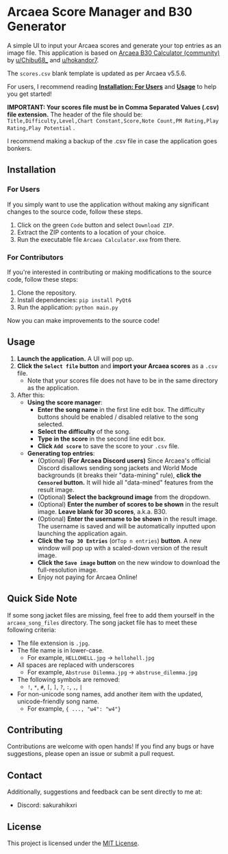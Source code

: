 # Arcaea Score Manager and B30 Generator

A simple UI to input your Arcaea scores and generate your top entries as an image file. This application is based
on [Arcaea B30 Calculator (community)](https://docs.google.com/spreadsheets/d/1RJkupRtpRxxrTrMpb0VwCLZzOU0JtX_jsuo8xUnEO1k/edit?usp=sharing)
by [u/Chibu68_](https://www.reddit.com/user/Chibu68_/) and [u/hokandor7](https://www.reddit.com/user/hokandor7/).

The `scores.csv` blank template is updated as per Arcaea v5.5.6.

For users, I recommend reading [**Installation: For Users**](#for-users) and [**Usage**](#usage)
to help you get started!

**IMPORTANT: Your scores file must be in Comma Separated Values (.csv) file extension.** The header of the file should
be:
```Title,Difficulty,Level,Chart Constant,Score,Note Count,PM Rating,Play Rating,Play Potential```
.

I recommend making a backup of the .csv file in case the application goes bonkers.

## Installation

### For Users

If you simply want to use the application without making any significant changes to the source code, follow these steps.

1. Click on the green `Code` button and select `Download ZIP`.
2. Extract the ZIP contents to a location of your choice.
3. Run the executable file `Arcaea Calculator.exe`
   from there.

### For Contributors

If you're interested in contributing or making modifications to the source code, follow these steps:

1. Clone the repository.
2. Install dependencies: `pip install PyQt6`
3. Run the application: `python main.py`

Now you can make improvements to the source code!

## Usage

1. **Launch the application.** A UI will pop up.
2. **Click the `Select file` button** and **import your Arcaea scores** as a `.csv` file.
    - Note that your scores file does not have to be in the same directory as the application.
3. After this:
    - **Using the score manager**:
        - **Enter the song name** in the first line edit box. The difficulty buttons should be enabled / disabled
          relative to the song selected.
        - **Select the difficulty** of the song.
        - **Type in the score** in the second line edit box.
        - **Click `Add score`** to save the score to your `.csv` file.
    - **Generating top entries**:
        - (Optional) **(For Arcaea Discord users)** Since Arcaea's official Discord disallows sending song jackets and
          World Mode backgrounds (it breaks their "data-mining" rule), **click the `Censored` button.** It will hide
          all "data-mined" features from the result image.
        - (Optional) **Select the background image** from the dropdown.
        - (Optional) **Enter the number of scores to be shown** in the result image. **Leave blank for 30 scores**,
          a.k.a. B30.
        - (Optional) **Enter the username to be shown** in the result image. The username is saved and will be
          automatically inputted upon launching the application again.
        - **Click the `Top 30 Entries`** (or`Top n entries`) **button**. A new window will pop up with a scaled-down
          version of the result image.
        - **Click the `Save image` button** on the new window to download the full-resolution image.
        - Enjoy not paying for Arcaea Online!

## Quick Side Note

If some song jacket files are missing, feel free to add them yourself in the `arcaea_song_files` directory. The song
jacket file has to meet these following criteria:
- The file extension is `.jpg`.
- The file name is in lower-case.
  - For example, `HELLOHELL.jpg` &#8594; `hellohell.jpg`
- All spaces are replaced with underscores 
  - For example, `Abstruse Dilemma.jpg` &#8594; `abstruse_dilemma.jpg`
- The following symbols are removed:
  - `!`, `*`, `#`, `[`, `]`, `?`, `:`, `,`, `|`
- For non-unicode song names, add another item with the updated, unicode-friendly song name.
  - For example, `{ ..., "ω4": "w4"}`

## Contributing

Contributions are welcome with open hands! If you find any bugs or have suggestions, please open an issue or submit a
pull request.

## Contact

Additionally, suggestions and feedback can be sent directly to me at:

- Discord: sakurahikxri

## License

This project is licensed under the [MIT License](LICENSE.txt).
